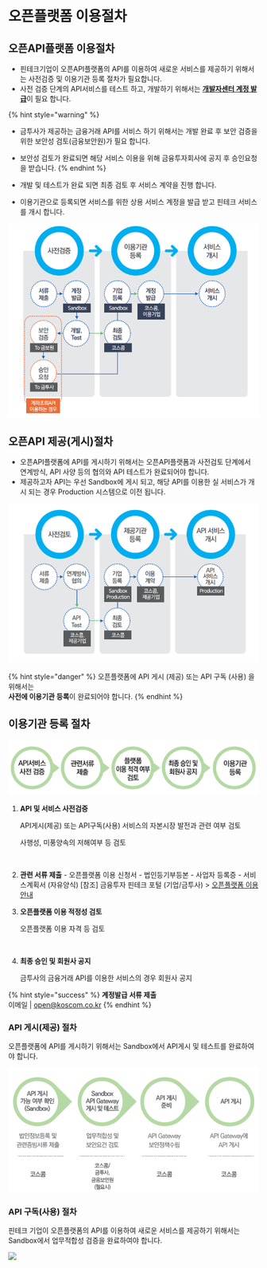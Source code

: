 # 오픈플랫폼 이용절차

## 오픈API플랫폼 이용절차

*  핀테크기업이 오픈API플랫폼의 API를 이용하여 새로운 서비스를 제공하기 위해서는 사전검증 및 이용기관 등록 절차가 필요합니다.
* 사전 검증 단계의 API서비스를 테스트 하고, 개발하기 위해서는 [**개발자센터 계정 발급**](../devcenter/)이 필요 합니다.

{% hint style="warning" %}
* 금투사가 제공하는 금융거래 API를 서비스 하기 위해서는 개발 완료 후 보안 검증을 위한 보안성 검토\(금융보안원\)가 필요 합니다.
* 보안성 검토가 완료되면 해당 서비스 이용을 위해 금융투자회사에 공지 후 승인요청을 받습니다.
{% endhint %}

* 개발 및 테스트가 완료 되면 최종 검토 후 서비스 계약을 진행 합니다.
* 이용기관으로 등록되면 서비스를 위한 상용 서비스 계정을 발급 받고 핀테크 서비스를 개시 합니다.

![](../../.gitbook/assets/image%20%2858%29.png)

## 오픈API 제공\(게시\)절차

*  오픈API플랫폼에 API를 게시하기 위해서는 오픈API플랫폼과 사전검토 단계에서 연계방식, API 사양 등의 협의와 API 테스트가 완료되어야 합니다. 
* 제공하고자 API는 우선 Sandbox에 게시 되고, 해당 API를 이용한 실 서비스가 개시 되는 경우 Production 시스템으로 이전 됩니다.

![](../../.gitbook/assets/image%20%28138%29.png)



{% hint style="danger" %}
오픈플랫폼에 API 게시 \(제공\) 또는 API 구독 \(사용\) 을 위해서는   
**사전에 이용기관 등록**이 완료되어야 합니다.
{% endhint %}

## 이용기관 등록 절차 <a id="undefined"></a>

![](../../.gitbook/assets/image%20%2845%29.png)

1. **API 및 서비스 사전검증**

   API게시\(제공\) 또는 API구독\(사용\) 서비스의 자본시장 발전과 관련 여부 검토

   사행성, 미풍양속의 저해여부 등 검토

   ​

2. **관련 서류 제출** -   오픈플랫폼 이용 신청서 -   법인등기부등본 -   사업자 등록증 -   서비스계획서 \(자유양식\)     \[참조\]  금융투자 핀테크 포털 \(기업/금투사\) &gt; [오픈플랫폼 이용 안내](http://biz.koscom.co.kr/cmm/intro/introOppfUse.do)​ 
3. **오픈플랫폼 이용 적정성 검토**

    오픈플랫폼 이용 자격 등 검토

   ​

4. **최종 승인 및 회원사 공지**

    금투사의 금융거래 API를 이용한 서비스의 경우 회원사 공지

{% hint style="success" %}
**계정발급 서류 제출**  
 이메일  \|    [open@koscom.co.kr](mailto:open@koscom.co.kr)
{% endhint %}





### API 게시\(제공\) 절차

오픈플랫폼에 API를 게시하기 위해서는 Sandbox에서 API게시 및 테스트를 완료하여야 합니다.

![](../../.gitbook/assets/image%20%2862%29.png)



### API 구독\(사용\) 절차

핀테크 기업이 오픈플랫폼의 API를 이용하여 새로운 서비스를 제공하기 위해서는 Sandbox에서 업무적합성 검증을 완료하여야 합니다.

![](https://blobscdn.gitbook.com/v0/b/gitbook-28427.appspot.com/o/assets%2F-L9n-1MugBfAycrCN1bv%2F-LAC1weNfJUe4eNPg6tP%2F-LAC3aWr5eX7a-nzPceE%2Fimage.png?alt=media&token=7d8fd192-8962-47d7-bab9-580c37d4c2d2)



